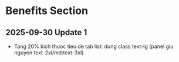 # Benefits Section

## 2025-09-30 Update 1
- Tang 20% kich thuoc tieu de tab list: dung class text-lg (panel giu nguyen text-2xl/md:text-3xl).
